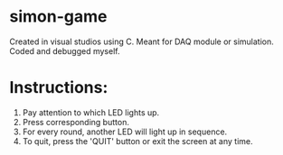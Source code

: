 # simon-game
Created in visual studios using C. Meant for DAQ module or simulation. Coded and debugged myself.

# Instructions: 
1. Pay attention to which LED lights up.
2. Press corresponding button.
3. For every round, another LED will light up in sequence.
4. To quit, press the 'QUIT' button or exit the screen at any time.
